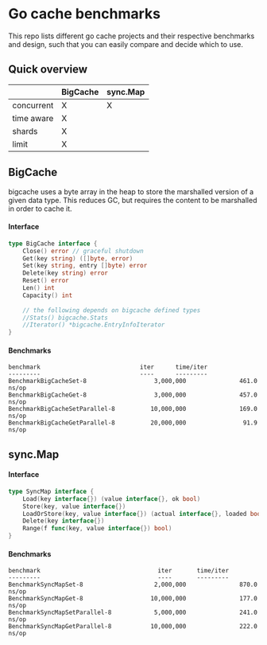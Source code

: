 # Go cache benchmarks

This repo lists different go cache projects and their respective benchmarks and design, such that you can easily compare and decide which to use. 

## Quick overview

|            |  BigCache  |  sync.Map |
|------------|------------|-----------|
| concurrent |     X      |     X     |
| time aware |     X      |           |
| shards     |     X      |           |
| limit      |     X      |           |

## BigCache
bigcache uses a byte array in the heap to store the marshalled version of a given data type. This reduces GC, but requires the content to be marshalled in order to cache it.

#### Interface 
```go
type BigCache interface {
	Close() error // graceful shutdown
	Get(key string) ([]byte, error)
	Set(key string, entry []byte) error
	Delete(key string) error
	Reset() error
	Len() int
	Capacity() int
	
	// the following depends on bigcache defined types
	//Stats() bigcache.Stats
	//Iterator() *bigcache.EntryInfoIterator
}
```

#### Benchmarks

```
benchmark                            iter      time/iter
---------                            ----      ---------
BenchmarkBigCacheSet-8                   3,000,000               461.0 ns/op
BenchmarkBigCacheGet-8                   3,000,000               457.0 ns/op
BenchmarkBigCacheSetParallel-8          10,000,000               169.0 ns/op
BenchmarkBigCacheGetParallel-8          20,000,000                91.9 ns/op
```

## sync.Map

#### Interface 
```go
type SyncMap interface {
	Load(key interface{}) (value interface{}, ok bool)
	Store(key, value interface{})
	LoadOrStore(key, value interface{}) (actual interface{}, loaded bool)
	Delete(key interface{})
	Range(f func(key, value interface{}) bool)
}
```


#### Benchmarks
``` 
benchmark                                 iter       time/iter
---------                                 ----       ---------
BenchmarkSyncMapSet-8                    2,000,000               870.0 ns/op
BenchmarkSyncMapGet-8                   10,000,000               177.0 ns/op
BenchmarkSyncMapSetParallel-8            5,000,000               241.0 ns/op
BenchmarkSyncMapGetParallel-8           10,000,000               222.0 ns/op
```
